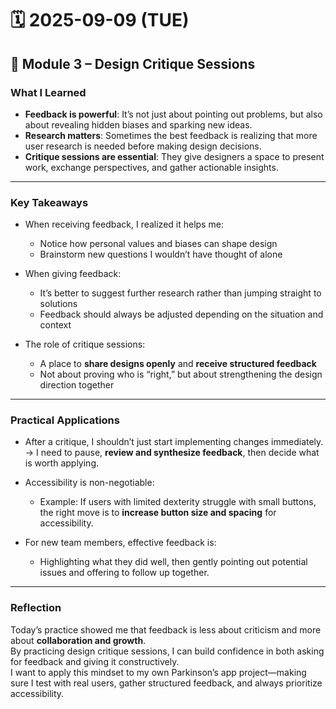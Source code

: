 # 🗓️ 2025-09-09 (TUE)

## 📘 Module 3 – Design Critique Sessions

### What I Learned
- **Feedback is powerful**: It’s not just about pointing out problems, but also about revealing hidden biases and sparking new ideas.  
- **Research matters**: Sometimes the best feedback is realizing that more user research is needed before making design decisions.  
- **Critique sessions are essential**: They give designers a space to present work, exchange perspectives, and gather actionable insights.  

---

### Key Takeaways
- When receiving feedback, I realized it helps me:
  - Notice how personal values and biases can shape design  
  - Brainstorm new questions I wouldn’t have thought of alone  

- When giving feedback:
  - It’s better to suggest further research rather than jumping straight to solutions  
  - Feedback should always be adjusted depending on the situation and context  

- The role of critique sessions:
  - A place to **share designs openly** and **receive structured feedback**  
  - Not about proving who is “right,” but about strengthening the design direction together  

---

### Practical Applications
- After a critique, I shouldn’t just start implementing changes immediately.  
  → I need to pause, **review and synthesize feedback**, then decide what is worth applying.  

- Accessibility is non-negotiable:  
  - Example: If users with limited dexterity struggle with small buttons, the right move is to **increase button size and spacing** for accessibility.  

- For new team members, effective feedback is:
  - Highlighting what they did well, then gently pointing out potential issues and offering to follow up together.  

---

### Reflection
Today’s practice showed me that feedback is less about criticism and more about **collaboration and growth**.  
By practicing design critique sessions, I can build confidence in both asking for feedback and giving it constructively.  
I want to apply this mindset to my own Parkinson’s app project—making sure I test with real users, gather structured feedback, and always prioritize accessibility.  
